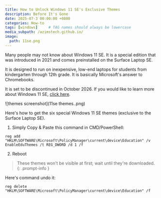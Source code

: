 ```yaml
---
title: How to Unlock Windows 11 SE's Exclusive Themes
description: Before It's Gone
date: 2025-07-3 00:00:00 +0800
categories: How-to
tags: [windows]     # TAG names should always be lowercase
media_subpath: /azimstech.github.io/
image:
  path: 11se.png
---
```


Many people may not know about Windows 11 SE. It is a special edition that was introduced in 2021 and comes preinstalled on the Surface Laptop SE.  

It is designed to run on inexpensive, low-end laptops for students from kindergarten through 12th grade. It is basically Microsoft's answer to Chromebooks.  

It is set to be discontinued in October 2026. If you would like to learn more about Windows 11 SE, [click here](https://archive.is/%20Be3J).  

![themes screenshot](11se themes..png)

Here's how to get the six special Windows 11 SE themes (exclusive to the Surface Laptop SE). 

1. Simply Copy & Paste this command in CMD/PowerShell:

```console
reg add "HKLM\SOFTWARE\Microsoft\PolicyManager\current\device\Education" /v EnableEduThemes /t REG_DWORD /d 1 /f
```
2. Reboot

> These themes won't be visible at first; wait until they're downloaded.
{: .prompt-info }

Here's command undo it:

```console
reg delete "HKLM\SOFTWARE\Microsoft\PolicyManager\current\device\Education" /f
```
